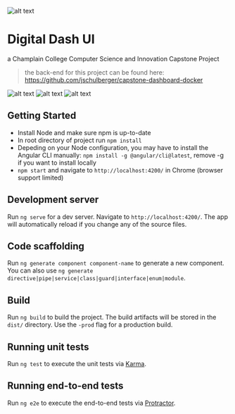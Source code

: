 ![alt text](https://i.imgur.com/Ehpu3XQ.png)
# Digital Dash UI
a Champlain College Computer Science and Innovation Capstone Project
> the back-end for this project can be found here: https://github.com/jschulberger/capstone-dashboard-docker

![alt text](https://i.imgur.com/sKSnrGl.png "Ideal configuration and aspect ratio")
![alt text](https://i.imgur.com/Wass0i5.png "Settings fly-outs")
![alt text](https://i.imgur.com/VC8pGnE.png "Edit mode enabled")

## Getting Started

* Install Node and make sure npm is up-to-date <br>
* In root directory of project run ```npm install``` <br>
* Depeding on your Node configuration, you may have to install the Angular CLI manually: ```npm install -g @angular/cli@latest```, remove -g if you want to install locally <br>
* ```npm start``` and navigate to `http://localhost:4200/` in Chrome (browser support limited) <br>

## Development server

Run `ng serve` for a dev server. Navigate to `http://localhost:4200/`. The app will automatically reload if you change any of the source files.

## Code scaffolding

Run `ng generate component component-name` to generate a new component. You can also use `ng generate directive|pipe|service|class|guard|interface|enum|module`.

## Build

Run `ng build` to build the project. The build artifacts will be stored in the `dist/` directory. Use the `-prod` flag for a production build.

## Running unit tests

Run `ng test` to execute the unit tests via [Karma](https://karma-runner.github.io).

## Running end-to-end tests

Run `ng e2e` to execute the end-to-end tests via [Protractor](http://www.protractortest.org/).
